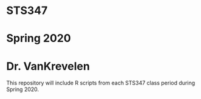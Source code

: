 # STS347
# Spring 2020
# Dr. VanKrevelen

This repository will include R scripts from each STS347 class period during Spring 2020.
